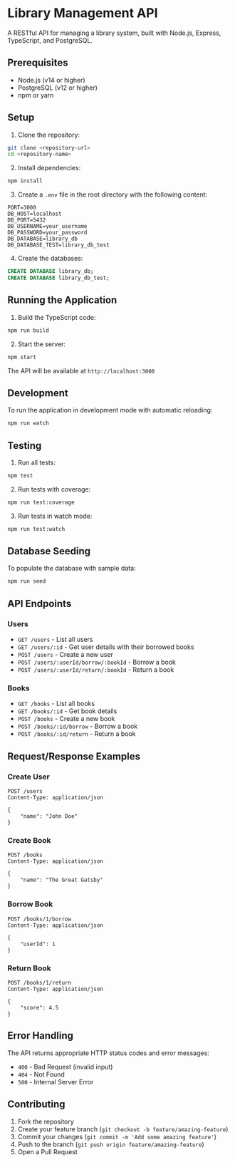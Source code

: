 # Library Management API

A RESTful API for managing a library system, built with Node.js, Express, TypeScript, and PostgreSQL.

## Prerequisites

- Node.js (v14 or higher)
- PostgreSQL (v12 or higher)
- npm or yarn

## Setup

1. Clone the repository:
```bash
git clone <repository-url>
cd <repository-name>
```

2. Install dependencies:
```bash
npm install
```

3. Create a `.env` file in the root directory with the following content:
```env
PORT=3000
DB_HOST=localhost
DB_PORT=5432
DB_USERNAME=your_username
DB_PASSWORD=your_password
DB_DATABASE=library_db
DB_DATABASE_TEST=library_db_test
```

4. Create the databases:
```sql
CREATE DATABASE library_db;
CREATE DATABASE library_db_test;
```

## Running the Application

1. Build the TypeScript code:
```bash
npm run build
```

2. Start the server:
```bash
npm start
```

The API will be available at `http://localhost:3000`

## Development

To run the application in development mode with automatic reloading:
```bash
npm run watch
```

## Testing

1. Run all tests:
```bash
npm test
```

2. Run tests with coverage:
```bash
npm run test:coverage
```

3. Run tests in watch mode:
```bash
npm run test:watch
```

## Database Seeding

To populate the database with sample data:
```bash
npm run seed
```

## API Endpoints

### Users
- `GET /users` - List all users
- `GET /users/:id` - Get user details with their borrowed books
- `POST /users` - Create a new user
- `POST /users/:userId/borrow/:bookId` - Borrow a book
- `POST /users/:userId/return/:bookId` - Return a book

### Books
- `GET /books` - List all books
- `GET /books/:id` - Get book details
- `POST /books` - Create a new book
- `POST /books/:id/borrow` - Borrow a book
- `POST /books/:id/return` - Return a book

## Request/Response Examples

### Create User
```http
POST /users
Content-Type: application/json

{
    "name": "John Doe"
}
```

### Create Book
```http
POST /books
Content-Type: application/json

{
    "name": "The Great Gatsby"
}
```

### Borrow Book
```http
POST /books/1/borrow
Content-Type: application/json

{
    "userId": 1
}
```

### Return Book
```http
POST /books/1/return
Content-Type: application/json

{
    "score": 4.5
}
```

## Error Handling

The API returns appropriate HTTP status codes and error messages:

- `400` - Bad Request (invalid input)
- `404` - Not Found
- `500` - Internal Server Error

## Contributing

1. Fork the repository
2. Create your feature branch (`git checkout -b feature/amazing-feature`)
3. Commit your changes (`git commit -m 'Add some amazing feature'`)
4. Push to the branch (`git push origin feature/amazing-feature`)
5. Open a Pull Request 